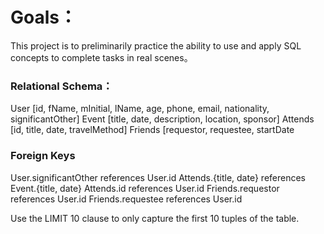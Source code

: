 # Goals：
This project is to preliminarily practice the ability to use and apply SQL concepts to complete tasks in real scenes。

### Relational Schema：
User [id, fName, mInitial, lName, age, phone, email, nationality, significantOther]
Event [title, date, description, location, sponsor]
Attends [id, title, date, travelMethod]
Friends [requestor, requestee, startDate

### Foreign Keys

User.significantOther references User.id
Attends.{title, date} references Event.{title, date}
Attends.id references User.id
Friends.requestor references User.id
Friends.requestee references User.id

Use the LIMIT 10 clause to only capture the first 10 tuples of the table.
